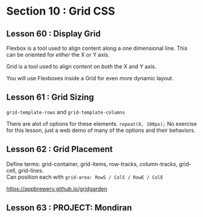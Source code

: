 # Section 10 : Grid CSS
## Lesson 60 : Display Grid

Flexbox is a tool used to align content along a one dimensional line. This can be oriented for *either* the X or Y axis.  

Grid is a tool used to align content on *both* the X and Y axis.  

You will use Flexboxes inside a Grid for even more dynamic layout.

## Lesson 61 : Grid Sizing

```grid-template-rows``` and ```grid-template-columns```  

There are alot of options for these elements. ```repeat(8, 100px);```  No exercise for this lesson, just a web demo of many of the options and their behaviors.

## Lesson 62 : Grid Placement

Define terms: grid-container, grid-items, row-tracks, column-tracks, grid-cell, grid-lines.  
Can position each with ```grid-area: RowS / ColS / RowE / ColE``` 

https://appbrewery.github.io/gridgarden

## Lesson 63 : PROJECT: Mondiran 
